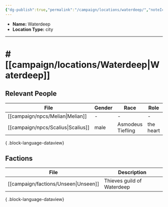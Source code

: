 ```yaml
---
{"dg-publish":true,"permalink":"/campaign/locations/waterdeep/","noteIcon":"","created":"2025-10-26T10:01:34.616-07:00","updated":"2025-10-27T16:36:06.404-07:00"}
---
```



<p><span><ul>
<li dir="auto"><strong>Name:</strong> Waterdeep</li>
<li dir="auto"><strong>Location Type:</strong> city</li>
</ul></span></p>

---

# # [[campaign/locations/Waterdeep\|Waterdeep]]


## Relevant People
| File                                  | Gender | Race              | Role      | Description |
| ------------------------------------- | ------ | ----------------- | --------- | ----------- |
| [[campaign/npcs/Melian\|Melian]]   | \-     | \-                | \-        | \-          |
| [[campaign/npcs/Scalius\|Scalius]] | male   | Asmodeus Tiefling | the heart | \-          |

{ .block-language-dataview}

## Factions
| File                                    | Description                |
| --------------------------------------- | -------------------------- |
| [[campaign/factions/Unseen\|Unseen]] | Thieves guild of Waterdeep |

{ .block-language-dataview}
